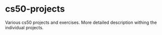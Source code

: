 # cs50-projects
Various cs50 projects and exercises.
More detailed description withing the individual projects.

